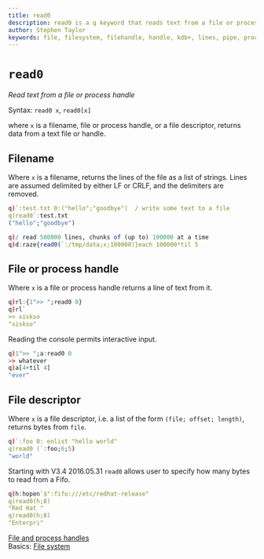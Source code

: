 ```yaml
---
title: read0
description: read0 is a q keyword that reads text from a file or process handle.
author: Stephen Taylor
keywords: file, filesystem, filehandle, handle, kdb+, lines, pipe, process, q, read, read0, text
---
```

# `read0`





_Read text from a file or process handle_

Syntax: `read0 x`, `read0[x]`

where `x` is a filename, file or process handle, or a file descriptor,
returns data from a text file or handle. 



## Filename

Where `x` is a filename,
returns the lines of the file as a list of strings. Lines are assumed delimited by either LF or CRLF, and the delimiters are removed.

```q
q)`:test.txt 0:("hello";"goodbye")  / write some text to a file
q)read0`:test.txt
("hello";"goodbye")

q)/ read 500000 lines, chunks of (up to) 100000 at a time
q)d:raze{read0(`:/tmp/data;x;100000)}each 100000*til 5
```


## File or process handle

Where `x` is a file or process handle
returns a line of text from it.

```q
q)rl:{1">> ";read0 0}
q)rl`
>> xiskso
"xiskso"
```

Reading the console permits interactive input.

```q
q)1">> ";a:read0 0
>> whatever
q)a[4+til 4]
"ever"
```


## File descriptor

Where `x` is a file descriptor,
i.e. a list of the form `(file; offset; length)`, returns bytes from `file`.

```q
q)`:foo 0: enlist "hello world"
q)read0 (`:foo;6;5)
"world"
```

Starting with V3.4 2016.05.31 `read0` allows user to specify how many bytes to read from a Fifo.

```q
q)h:hopen`$":fifo:///etc/redhat-release"
q)read0(h;8)
"Red Hat "
q)read0(h;8)
"Enterpri"
```


<i class="far fa-hand-point-right"></i>
[File and process handles](handles.md)  
Basics: [File system](../basics/files.md)
